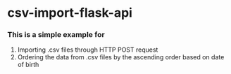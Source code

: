 # csv-import-flask-api

### This is a simple example for
1. Importing .csv files through HTTP POST request
2. Ordering the data from .csv files by the ascending order based on date of birth